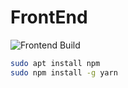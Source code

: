 # FrontEnd

![Frontend Build](https://github.com/spa46/hypolab/actions/workflows/github-actions-frontend.yml/badge.svg?branch=main&event=push)

```bash
sudo apt install npm
sudo npm install -g yarn
```